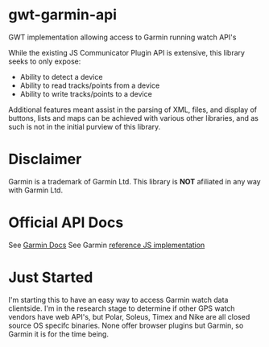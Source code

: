 gwt-garmin-api
==============

GWT implementation allowing access to Garmin running watch API's

While the existing JS Communicator Plugin API is extensive, this library seeks to only expose:
* Ability to detect a device
* Ability to read tracks/points from a device
* Ability to write tracks/points to a device

Additional features meant assist in the parsing of XML, files, and display of buttons, lists and maps can be achieved with various other libraries, and as such is not in the initial purview of this library.

Disclaimer
==========

Garmin is a trademark of Garmin Ltd. This library is **NOT** afiliated in any way with Garmin Ltd.

Official API Docs
=================
See [Garmin Docs](http://developer.garmin.com/web/communicator-api/documentation/)
See Garmin [reference JS implementation](http://developer.garmin.com/web/communicator-api/documentation/symbols/src/)


Just Started
============

I'm starting this to have an easy way to access Garmin watch data clientside. I'm in the research stage to determine if other GPS watch vendors have web API's, but Polar, Soleus, Timex and Nike are all closed source OS specifc binaries. None offer browser plugins but Garmin, so Garmin it is for the time being.
